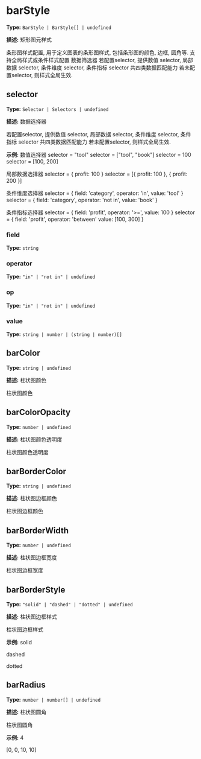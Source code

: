 # barStyle

**Type:** `BarStyle | BarStyle[] | undefined`

**描述:**
矩形图元样式
  
  条形图样式配置, 用于定义图表的条形图样式, 包括条形图的颜色, 边框, 圆角等.
  支持全局样式或条件样式配置
  数据筛选器
  若配置selector, 提供数值 selector, 局部数据 selector, 条件维度 selector, 条件指标 selector 共四类数据匹配能力
  若未配置selector, 则样式全局生效.


## selector

**Type:** `Selector | Selectors | undefined`

**描述:**
数据选择器
  
  若配置selector, 提供数值 selector, 局部数据 selector, 条件维度 selector, 条件指标 selector 共四类数据匹配能力
  若未配置selector, 则样式全局生效.

**示例:**
数值选择器
  selector = "tool"
  selector = ["tool", "book"]
  selector = 100
  selector = [100, 200]
  
  局部数据选择器
  selector = { profit: 100 }
  selector = [{ profit: 100 }, { profit: 200 }]
  
  条件维度选择器
  selector = {
  field: 'category',
  operator: 'in',
  value: 'tool'
  }
  selector = {
  field: 'category',
  operator: 'not in',
  value: 'book'
  }
  
  条件指标选择器
  selector = {
  field: 'profit',
  operator: '>=',
  value: 100
  }
  selector = {
  field: 'profit',
  operator: 'between'
  value: [100, 300]
  }


### field

**Type:** `string`

### operator

**Type:** `"in" | "not in" | undefined`

### op

**Type:** `"in" | "not in" | undefined`

### value

**Type:** `string | number | (string | number)[]`

## barColor

**Type:** `string | undefined`

**描述:**
柱状图颜色
  
  柱状图颜色

## barColorOpacity

**Type:** `number | undefined`

**描述:**
柱状图颜色透明度
  
  柱状图颜色透明度

## barBorderColor

**Type:** `string | undefined`

**描述:**
柱状图边框颜色
  
  柱状图边框颜色

## barBorderWidth

**Type:** `number | undefined`

**描述:**
柱状图边框宽度
  
  柱状图边框宽度

## barBorderStyle

**Type:** `"solid" | "dashed" | "dotted" | undefined`

**描述:**
柱状图边框样式
  
  柱状图边框样式

**示例:**
solid
  
  dashed
  
  dotted

## barRadius

**Type:** `number | number[] | undefined`

**描述:**
柱状图圆角
  
  柱状图圆角

**示例:**
4
  
  [0, 0, 10, 10]

